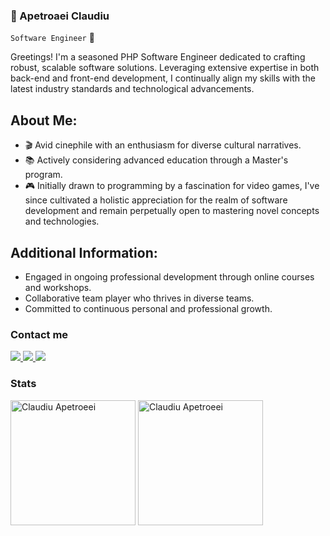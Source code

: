 ### 🎦 Apetroaei Claudiu

`Software Engineer` 💼

Greetings! I'm a seasoned PHP Software Engineer dedicated to crafting robust, scalable software solutions. Leveraging extensive expertise in both back-end and front-end development, I continually align my skills with the latest industry standards and technological advancements.

## About Me: ##

- 🎬 Avid cinephile with an enthusiasm for diverse cultural narratives.
- 📚 Actively considering advanced education through a Master's program.
- 🎮 Initially drawn to programming by a fascination for video games, I've since cultivated a holistic appreciation for the realm of software development and remain perpetually open to mastering novel concepts and technologies.

## Additional Information: ##

- Engaged in ongoing professional development through online courses and workshops.
- Collaborative team player who thrives in diverse teams.
- Committed to continuous personal and professional growth.

### Contact me

<p align='left'>
  <a href="https://www.linkedin.com/in/claudiu-apetroaei-219b5a197/">
    <img src="https://img.shields.io/badge/linkedin%20-%230072B1.svg?&style=for-the-badge&logo=LinkedIn&logoColor=white"/>
  </a>
    <a href="https://open.spotify.com/user/8ny8bs27du5xbyoaa434trq7e">
      <img src="https://img.shields.io/badge/spotify%20-%231DB954.svg?&style=for-the-badge&logo=spotify&logoColor=white"/>
    </a>
    <a href="mailto:apetroaei.claudiu99@gmail.com">
      <img src="https://img.shields.io/badge/mail%20-%23991D0A.svg?&style=for-the-badge&logo=gmail&logoColor=white"/>
    </a>
</p>
  
<!--
  <a>
    <img src="https://custom-icon-badges.demolab.com/badge/-Open%20Issue-palegreen?style=for-the-badge&logoColor=black&logo=issue-opened">
  </a>-->
### Stats
<p aling="center">
  <img height=200 align="center" src="https://github-readme-stats.vercel.app/api?username=ApetroaeiClaudiu&show_icons=true&rank_icon=github&theme=synthwave" alt="Claudiu Apetroeei"/>
  <img height=200 align="center" src="https://github-readme-stats.vercel.app/api/top-langs/?username=ApetroaeiClaudiu&hide=tcl&langs_count=6&layout=donut&theme=synthwave&card_width=320" alt="Claudiu Apetroeei"/>
</p>

<!--
![Anurag's GitHub stats](https://github-readme-stats.vercel.app/)
[![Top Langs](https://github-readme-stats.vercel.app)](https://github.com/anuraghazra/github-readme-stats)
-->
<!--
[![MongoDB](https://custom-icon-badges.demolab.com/badge/-MongoDB-47A248?style=for-the-badge&logo=mongodb&logoColor=white)](https://www.mongodb.com/)
[![Express](https://custom-icon-badges.demolab.com/badge/-Express-000000?style=for-the-badge&logo=express&logoColor=white)](https://expressjs.com/)
[![React](https://custom-icon-badges.demolab.com/badge/-React-218AAB?style=for-the-badge&logo=react&logoColor=white)](https://reactjs.org/)
[![Node.js](https://custom-icon-badges.demolab.com/badge/-Node.js-339933?style=for-the-badge&logo=node.js&logoColor=white)](https://nodejs.org/)


[![Spotify](https://custom-icon-badges.demolab.com/badge/-Node.js-339933?style=for-the-badge&logo=spotify&logoColor=white)](https://nodejs.org/)

[![LinkedIn](https://custom-icon-badges.demolab.com/badge/-Node.js-339933?style=for-the-badge&logo=node.js&logoColor=white)](https://nodejs.org/)
-->


<!--
git init
git add .
git commit -m "Add existing project files to Git"
git remote add origin https://github.com/cameronmcnz/example-website.git
git push -u -f origin master
-->
